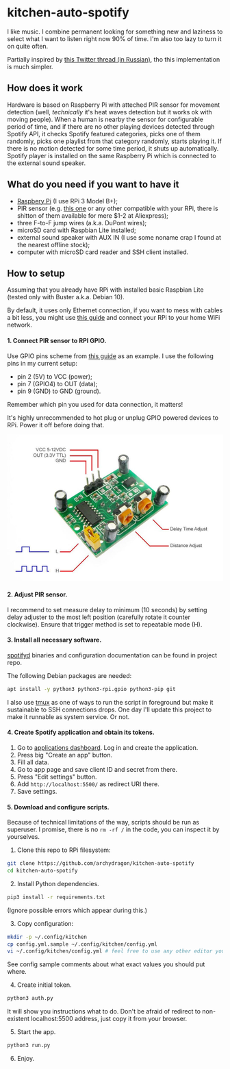 kitchen-auto-spotify
====================

I like music. I combine permanent looking for something new and laziness to select what I want to
listen right now 90% of time. I'm also too lazy to turn it on quite often.

Partially inspired by
[this Twitter thread (in Russian)](https://twitter.com/turbojedi/status/1104744361139544066), tho
this implementation is much simpler.

How does it work
----------------

Hardware is based on Raspberry Pi with atteched PIR sensor for movement detection (well,
_technically_ it's heat waves detection but it works ok with moving people). When a human is nearby
the sensor for configurable period of time, and if there are no other playing devices detected
through Spotify API, it checks Spotify featured categories, picks one of them randomly, picks one
playlist from that category randomly, starts playing it. If there is no motion detected for some
time period, it shuts up automatically. Spotify player is installed on the same Raspberry Pi which
is connected to the external sound speaker.

What do you need if you want to have it
---------------------------------------

* [Raspbery Pi](https://www.raspberrypi.org/) (I use RPi 3 Model B+);
* PIR sensor (e.g. [this one](https://www.sparkfun.com/products/13285) or any other compatible with
  your RPi, there is shitton of them available for mere $1-2 at Aliexpress);
* three F-to-F jump wires (a.k.a. DuPont wires);
* microSD card with Raspbian Lite installed;
* external sound speaker with AUX IN (I use some noname crap I found at the nearest offline stock);
* computer with microSD card reader and SSH client installed.

How to setup
------------

Assuming that you already have RPi with installed basic Raspbian Lite (tested only with Buster
a.k.a. Debian 10).

By default, it uses only Ethernet connection, if you want to mess with cables a bit less, you might
use [this guide](https://raspberrypihq.com/how-to-connect-your-raspberry-pi-to-wifi/) and connect
your RPi to your home WiFi network.

#### 1. Connect PIR sensor to RPI GPIO.

Use GPIO pins scheme from
[this guide](https://maker.pro/raspberry-pi/tutorial/how-to-interface-a-pir-motion-sensor-with-raspberry-pi-gpio)
as an example. I use the following pins in my current setup:

  * pin 2 (5V) to VCC (power);
  * pin 7 (GPIO4) to OUT (data);
  * pin 9 (GND) to GND (ground).

Remember which pin you used for data connection, it matters!

It's highly unrecommended to hot plug or unplug GPIO powered devices to RPi. Power it off before
doing that.

![sensor.jpg](sensor.jpg)

#### 2. Adjust PIR sensor.

I recommend to set measure delay to minimum (10 seconds) by setting delay adjuster to the most left
position (carefully rotate it counter clockwise). Ensure that trigger method is set to repeatable
mode (H).

#### 3. Install all necessary software.

[spotifyd](https://github.com/Spotifyd/spotifyd) binaries and configuration documentation can be
found in project repo.

The following Debian packages are needed:

```bash
apt install -y python3 python3-rpi.gpio python3-pip git
```

I also use [tmux](https://en.wikipedia.org/wiki/Tmux) as one of ways to run the script in foreground
but make it sustainable to SSH connections drops. One day I'll update this project to make it
runnable as system service. Or not.

#### 4. Create Spotify application and obtain its tokens.

1. Go to [applications dashboard](https://developer.spotify.com/dashboard/applications). Log in and
   create the application.
2. Press big "Create an app" button.
3. Fill all data.
4. Go to app page and save client ID and secret from there.
5. Press "Edit settings" button.
6. Add `http://localhost:5500/` as redirect URI there.
7. Save settings.

#### 5. Download and configure scripts.

Because of technical limitations of the way, scripts should be run as superuser. I promise, there is
no `rm -rf /` in the code, you can inspect it by yourselves.

1. Clone this repo to RPi filesystem:

```bash
git clone https://github.com/archydragon/kitchen-auto-spotify
cd kitchen-auto-spotify
```

2. Install Python dependencies.

```bash
pip3 install -r requirements.txt
```

(Ignore possible errors which appear during this.)

3. Copy configuration:

```bash
mkdir -p ~/.config/kitchen
cp config.yml.sample ~/.config/kitchen/config.yml
vi ~/.config/kitchen/config.yml # feel free to use any other editor you prefer
```

See config sample comments about what exact values you should put where.

4. Create initial token.

```bash
python3 auth.py
```

It will show you instructions what to do. Don't be afraid of redirect to non-existent localhost:5500
address, just copy it from your browser.

5. Start the app.

```bash
python3 run.py
```

6. Enjoy.
